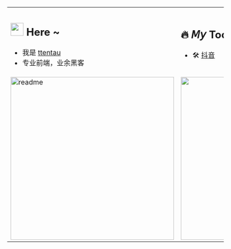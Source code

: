 <table border="0">
<tr>
    <td>
	<h2>
	   <img width='30' src='https://cdn.jsdelivr.net/gh/yesmore/img/img/pop_cat.gif'/> Here ~  
	</h2>
  	<ul>
           <li>我是 <a href='https://yesmore.cc'>ttentau</a> </li>    
           <li>专业前端，业余黑客</li> 
  	</ul> 
    </td>
    <td>
	 <h2>
            🔥 𝘔𝘺 Tool
        </h2>
        <ul>
            <li>🛠️ <a href='https://ttentau.top/dy/' target='_blank'>抖音</a></li> 
        </ul>
    </td>
</tr>
<tr>
    <td>      
	<img width="380px" alt='readme' src="https://github-readme-stats.vercel.app/api?username=ttentau&show_icons=true&theme=radical" />
    </td>
    <td>
	<img width="380px" src='https://github-readme-stats.vercel.app/api/top-langs/?username=ttentau&layout=compact&hide=html'/>
    </td>
</tr>
</table>
